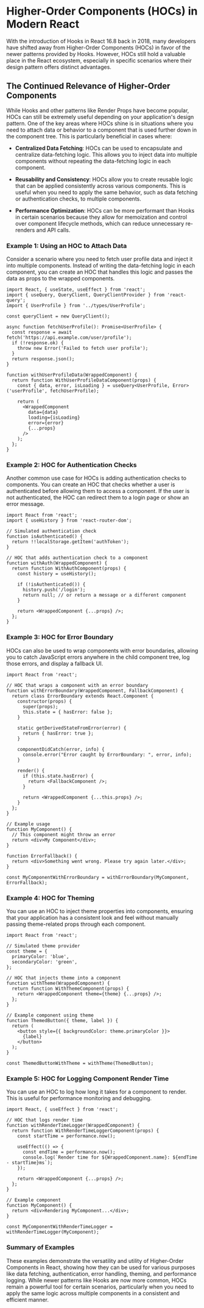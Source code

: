 

# Higher-Order Components (HOCs) in Modern React

With the introduction of Hooks in React 16.8 back in 2018, many developers have shifted away from Higher-Order Components (HOCs) in favor of the newer patterns provided by Hooks. However, HOCs still hold a valuable place in the React ecosystem, especially in specific scenarios where their design pattern offers distinct advantages.

## The Continued Relevance of Higher-Order Components

While Hooks and other patterns like Render Props have become popular, HOCs can still be extremely useful depending on your application's design pattern. One of the key areas where HOCs shine is in situations where you need to attach data or behavior to a component that is used further down in the component tree. This is particularly beneficial in cases where:

- **Centralized Data Fetching**: HOCs can be used to encapsulate and centralize data-fetching logic. This allows you to inject data into multiple components without repeating the data-fetching logic in each component.

- **Reusability and Consistency**: HOCs allow you to create reusable logic that can be applied consistently across various components. This is useful when you need to apply the same behavior, such as data fetching or authentication checks, to multiple components.

- **Performance Optimization**: HOCs can be more performant than Hooks in certain scenarios because they allow for memoization and control over component lifecycle methods, which can reduce unnecessary re-renders and API calls.

### Example 1: Using an HOC to Attach Data

Consider a scenario where you need to fetch user profile data and inject it into multiple components. Instead of writing the data-fetching logic in each component, you can create an HOC that handles this logic and passes the data as props to the wrapped components.

```tsx
import React, { useState, useEffect } from 'react';
import { useQuery, QueryClient, QueryClientProvider } from 'react-query';
import { UserProfile } from '../types/UserProfile';

const queryClient = new QueryClient();

async function fetchUserProfile(): Promise<UserProfile> {
  const response = await fetch('https://api.example.com/user/profile');
  if (!response.ok) {
    throw new Error('Failed to fetch user profile');
  }
  return response.json();
}

function withUserProfileData(WrappedComponent) {
  return function WithUserProfileDataComponent(props) {
    const { data, error, isLoading } = useQuery<UserProfile, Error>('userProfile', fetchUserProfile);

    return (
      <WrappedComponent 
        data={data} 
        loading={isLoading} 
        error={error} 
        {...props} 
      />
    );
  };
}
```

### Example 2: HOC for Authentication Checks

Another common use case for HOCs is adding authentication checks to components. You can create an HOC that checks whether a user is authenticated before allowing them to access a component. If the user is not authenticated, the HOC can redirect them to a login page or show an error message.

```tsx
import React from 'react';
import { useHistory } from 'react-router-dom';

// Simulated authentication check
function isAuthenticated() {
  return !!localStorage.getItem('authToken');
}

// HOC that adds authentication check to a component
function withAuth(WrappedComponent) {
  return function WithAuthComponent(props) {
    const history = useHistory();

    if (!isAuthenticated()) {
      history.push('/login');
      return null; // or return a message or a different component
    }

    return <WrappedComponent {...props} />;
  };
}
```

### Example 3: HOC for Error Boundary

HOCs can also be used to wrap components with error boundaries, allowing you to catch JavaScript errors anywhere in the child component tree, log those errors, and display a fallback UI.

```tsx
import React from 'react';

// HOC that wraps a component with an error boundary
function withErrorBoundary(WrappedComponent, FallbackComponent) {
  return class ErrorBoundary extends React.Component {
    constructor(props) {
      super(props);
      this.state = { hasError: false };
    }

    static getDerivedStateFromError(error) {
      return { hasError: true };
    }

    componentDidCatch(error, info) {
      console.error("Error caught by ErrorBoundary: ", error, info);
    }

    render() {
      if (this.state.hasError) {
        return <FallbackComponent />;
      }

      return <WrappedComponent {...this.props} />;
    }
  };
}

// Example usage
function MyComponent() {
  // This component might throw an error
  return <div>My Component</div>;
}

function ErrorFallback() {
  return <div>Something went wrong. Please try again later.</div>;
}

const MyComponentWithErrorBoundary = withErrorBoundary(MyComponent, ErrorFallback);
```

### Example 4: HOC for Theming

You can use an HOC to inject theme properties into components, ensuring that your application has a consistent look and feel without manually passing theme-related props through each component.

```tsx
import React from 'react';

// Simulated theme provider
const theme = {
  primaryColor: 'blue',
  secondaryColor: 'green',
};

// HOC that injects theme into a component
function withTheme(WrappedComponent) {
  return function WithThemeComponent(props) {
    return <WrappedComponent theme={theme} {...props} />;
  };
}

// Example component using theme
function ThemedButton({ theme, label }) {
  return (
    <button style={{ backgroundColor: theme.primaryColor }}>
      {label}
    </button>
  );
}

const ThemedButtonWithTheme = withTheme(ThemedButton);
```

### Example 5: HOC for Logging Component Render Time

You can use an HOC to log how long it takes for a component to render. This is useful for performance monitoring and debugging.

```tsx
import React, { useEffect } from 'react';

// HOC that logs render time
function withRenderTimeLogger(WrappedComponent) {
  return function WithRenderTimeLoggerComponent(props) {
    const startTime = performance.now();

    useEffect(() => {
      const endTime = performance.now();
      console.log(`Render time for ${WrappedComponent.name}: ${endTime - startTime}ms`);
    });

    return <WrappedComponent {...props} />;
  };
}

// Example component
function MyComponent() {
  return <div>Rendering MyComponent...</div>;
}

const MyComponentWithRenderTimeLogger = withRenderTimeLogger(MyComponent);
```

### Summary of Examples

These examples demonstrate the versatility and utility of Higher-Order Components in React, showing how they can be used for various purposes like data fetching, authentication, error handling, theming, and performance logging. While newer patterns like Hooks are now more common, HOCs remain a powerful tool for certain scenarios, particularly when you need to apply the same logic across multiple components in a consistent and efficient manner.

